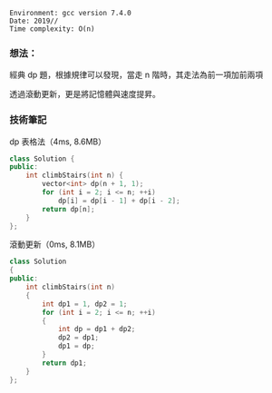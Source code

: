 ```
Environment: gcc version 7.4.0
Date: 2019//
Time complexity: O(n)
```
### 想法：

經典 dp 題，根據規律可以發現，當走 n 階時，其走法為前一項加前兩項

透過滾動更新，更是將記憶體與速度提昇。

### 技術筆記

dp 表格法（4ms, 8.6MB）

```cpp
class Solution {
public:
    int climbStairs(int n) {
        vector<int> dp(n + 1, 1);
        for (int i = 2; i <= n; ++i)
            dp[i] = dp[i - 1] + dp[i - 2];
        return dp[n];
    }
};
```

滾動更新（0ms, 8.1MB）

```cpp
class Solution
{
public:
    int climbStairs(int n)
    {
        int dp1 = 1, dp2 = 1;
        for (int i = 2; i <= n; ++i)
        {
            int dp = dp1 + dp2;
            dp2 = dp1;
            dp1 = dp;
        }
        return dp1;
    }
};
```